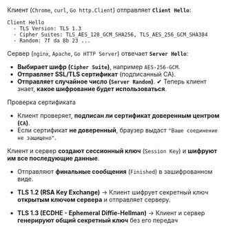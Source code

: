 

Клиент (`Chrome`, `curl`, `Go http.Client`) отправляет **`Client Hello`**:
```
Client Hello
  - TLS Version: TLS 1.3
  - Cipher Suites: TLS_AES_128_GCM_SHA256, TLS_AES_256_GCM_SHA384
  - Random: 7f da 8b 23 ...
```


Сервер (`nginx`, `Apache`, `Go HTTP Server`) отвечает **`Server Hello`**:
- **Выбирает шифр (`Cipher Suite`)**, например `AES-256-GCM`.
- **Отправляет SSL/TLS сертификат** (подписанный CA).
- **Отправляет случайное число (`Server Random`)**.
✔ Теперь клиент знает, **какое шифрование будет использоваться**.


Проверка сертификата
- Клиент проверяет, **подписан ли сертификат доверенным центром (`CA`)**.
- Если сертификат **не доверенный**, браузер выдаст `"Ваше соединение не защищено"`.


Клиент и сервер **создают сессионный ключ** (`Session Key`) и **шифруют им все последующие данные**.
- Отправляют **финальные сообщения** (`Finished`) в зашифрованном виде.



- **TLS 1.2 (RSA Key Exchange)** → Клиент шифрует секретный ключ **открытым ключом сервера** и отправляет серверу.
- **TLS 1.3 (ECDHE - Ephemeral Diffie-Hellman)** → Клиент и сервер **генерируют общий секретный ключ** без его передач